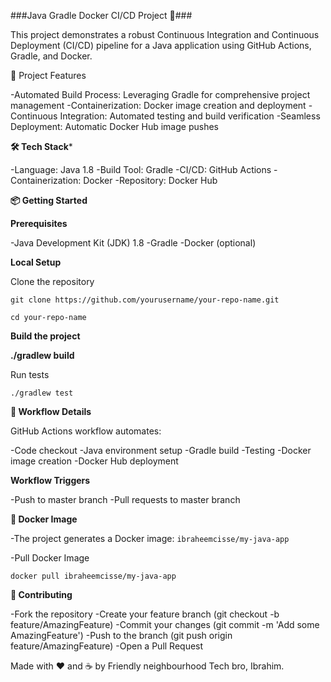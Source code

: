 ###Java Gradle Docker CI/CD Project 🚀###

This project demonstrates a robust Continuous Integration and Continuous Deployment (CI/CD) pipeline for a Java application using GitHub Actions, Gradle, and Docker.

🌟 Project Features

-Automated Build Process: Leveraging Gradle for comprehensive project management
-Containerization: Docker image creation and deployment
-Continuous Integration: Automated testing and build verification
-Seamless Deployment: Automatic Docker Hub image pushes

**🛠 Tech Stack***

-Language: Java 1.8
-Build Tool: Gradle
-CI/CD: GitHub Actions
-Containerization: Docker
-Repository: Docker Hub

**📦 Getting Started**

**Prerequisites**

-Java Development Kit (JDK) 1.8
-Gradle
-Docker (optional)

**Local Setup**

Clone the repository

```git clone https://github.com/yourusername/your-repo-name.git```

``` cd your-repo-name ```

**Build the project**

**./gradlew build**

Run tests

```./gradlew test```

**🔧 Workflow Details**

GitHub Actions workflow automates:

-Code checkout
-Java environment setup
-Gradle build
-Testing
-Docker image creation
-Docker Hub deployment

**Workflow Triggers**

-Push to master branch
-Pull requests to master branch

**🐳 Docker Image**

-The project generates a Docker image: ```ibraheemcisse/my-java-app```

-Pull Docker Image

```docker pull ibraheemcisse/my-java-app```

**🤝 Contributing**

-Fork the repository
-Create your feature branch (git checkout -b feature/AmazingFeature)
-Commit your changes (git commit -m 'Add some AmazingFeature')
-Push to the branch (git push origin feature/AmazingFeature)
-Open a Pull Request

Made with ❤️ and ☕ by Friendly neighbourhood Tech bro, Ibrahim.
